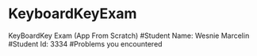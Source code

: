 # KeyboardKeyExam
KeyBoardKey Exam (App From Scratch)
#Student Name: Wesnie Marcelin
#Student Id: 3334
#Problems you encountered
